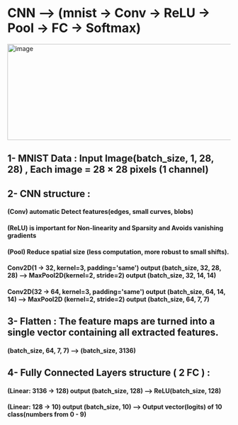 # CNN --> (mnist -> Conv -> ReLU -> Pool -> FC -> Softmax) 

<img width="1048" height="217" alt="image" src="https://github.com/user-attachments/assets/ab5f3270-96ab-438e-bdfa-0eb9573c6016" />

## 1- MNIST Data : Input Image(batch_size, 1, 28, 28) , Each image = 28 × 28 pixels (1 channel)

## 2- CNN structure :
#### (Conv) automatic Detect features(edges, small curves, blobs)
#### (ReLU) is important for Non-linearity and Sparsity and Avoids vanishing gradients
#### (Pool) Reduce spatial size (less computation, more robust to small shifts).
#### Conv2D(1 → 32, kernel=3, padding='same') output (batch_size, 32, 28, 28) --> MaxPool2D(kernel=2, stride=2) output (batch_size, 32, 14, 14)
#### Conv2D(32 → 64, kernel=3, padding='same') output (batch_size, 64, 14, 14) --> MaxPool2D (kernel=2, stride=2) output (batch_size, 64, 7, 7)

## 3- Flatten : The feature maps are turned into a single vector containing all extracted features.
#### (batch_size, 64, 7, 7) --> (batch_size, 3136)

## 4- Fully Connected Layers structure ( 2 FC ) : 
#### (Linear: 3136 → 128) output (batch_size, 128) --> ReLU(batch_size, 128)
#### (Linear: 128 → 10) output (batch_size, 10) --> Output vector(logits) of 10 class(numbers from 0 - 9)





